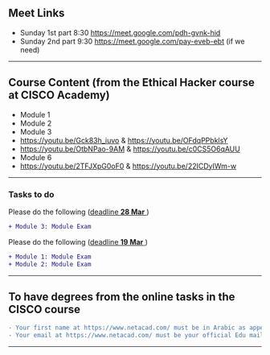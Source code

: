 ## Meet Links
- Sunday 1st part 8:30 https://meet.google.com/pdh-gvnk-hid
- Sunday 2nd part 9:30 https://meet.google.com/pay-eveb-ebt (if we need)
---

## Course Content (from the Ethical Hacker course at CISCO Academy)
- Module 1
- Module 2
- Module 3
- https://youtu.be/Gck83h_iuvo & https://youtu.be/OFdqPPbklsY
- https://youtu.be/OtbNPao-9AM & https://youtu.be/c0CS5O6qAUU
- Module 6
- https://youtu.be/2TFJXpG0oF0 & https://youtu.be/22ICDyIWm-w
---

### Tasks to do
Please do the following (<ins>deadline **28 Mar** </ins>)
```diff
+ Module 3: Module Exam 
```
Please do the following (<ins>deadline **19 Mar** </ins>)
```diff
+ Module 1: Module Exam
+ Module 2: Module Exam
```
---

## To have degrees from the online tasks in the CISCO course
```diff
- Your first name at https://www.netacad.com/ must be in Arabic as appears in your official academic ID (full name)
- Your email at https://www.netacad.com/ must be your official Edu mail as appears in your official academic ID
```
---

<!--
```diff
- There are no lectures on 15 and 16 Feb 2025
```
-->




<!--
### Lectures
- Lectures 1, 2, and 3: please check the above folders
- Lectures 4 and 5: please check the Skills for All course (Ethical Hacker): Module 3
- Lectures 6, 7, and 8: please check the Skills for All course (Ethical Hacker): Module 6
---
-->

<!--
### Adding to the Online Course
If you are not added, please send an email from your Academic mail (ended by fci.bu.edu.eg). The email should contain:
- Your full Arabic name, as shown on your official faculty ID (four names at least)
- Your program (IS, SC, AI, ...)
- Your level (4th, 3rd, 2nd, ...)
- Your course name (Cloud, Data Analytics, Security, ...)
- Your Academic mail (ended by fci.bu.edu.eg)

 ```diff
- After being added to the Academy, please keep your email and Arabic Full name as it is
+ The purpose of the previous point is to be sure you have your correct degrees based on your work in the course
+ Furthermore, the online course is on an academic platform, so we need to use our Academic emails
! When you receive the invitation, please check your Edu Mail (all inboxes, including Junk, Clutter, ...)
+ It would be better if you all collaborate to send all students' names on one sheet (Excel File) in one email.
``` 
---
-->





<!--

### We have finished our lectures. 


Please do the following (<ins>deadline **15 May** </ins>)
```diff
- Ethical Hacker: Course Final Exam (important)
+ ( You may need to finish the End of Course Survey first)
```




-->





<!--
```diff
+  The next lectures will be on 29 April at "Modareg 5", Insha Allah. 
```
-->

<!--
### Tasks to do
Please do the following (<ins>deadline **31 March** *(extended)*</ins>)
```diff
- Module 3: Assessment Quiz (3.5.3)
```
---
-->


<!--
### Skills for All (CISCO Networking Academy)
- You have been invited to the Ethical Hacker course
- Please check your Edu Mail (all inboxes, including Junk, Clutter, ...)
---
-->

<!--
### Zoom
- https://us05web.zoom.us/j/82861851614?pwd=1KCjaJbmRJvzLje2Kab3MuZVXNMuSL.1
- Saturday 02:00 pm
-->

<!--
### Adding to AWS Academy
If you are not added, please send an email from your Academic mail (ended by fci.bu.edu.eg). The email should contain:
- Your full Arabic name, as shown on your official faculty ID
- Your program IS, SC, AI, ...
- Your level 4th, 3rd, 2nd, ...
- Your course name 

 ```diff
- After being added to AWS Academy, please keep your email and Arabic Full name as it is
``` 
-->
<!--
#### Exams
```diff
+ "CyberOps Associate 1.0 Final exam" is now open. We have to solve it before 14 May.
  - (to be able to take this assessment, we need to do the Course Feedback first)
+ Oral degrees will depend on these online Exams.
```
-->

<!--
#### Exam
```diff
+ "Cryptography and Endpoint Protection Group Exam" is now open. 
* We have to solve it before 21 April.
```
-->

<!--
```diff
+ كل عام وانتم بخير
- I will be available Today, 16 Apr, at 09:00 pm for any questions and course issues 
+ At the below Zoom link, please inform all your colleagues
```
-->

<!--
#### Zoom Link
+ https://us05web.zoom.us/j/83518532308?pwd=NXNJVXRTZmQ0dnhuU3A5ODNtanBRUT09
 -->


<!--
#### ACL
Could you check the uploaded ACL files and the below links for ACL videos
- https://drive.google.com/file/d/1whGMjnh4tGnsadrLUWnJNKJLCdm5CMN0/view?usp=sharing
- https://drive.google.com/file/d/1qtCUSbGjGxcYtKCCTrF8NjwYDScrWqXc/view?usp=sharing
-->
<!--
#### Netacad Course
- You have been added to the online CISCO course. Could you check your Edu Email for the course invitation.
- The first lecture has been uploaded in this repo.
-->

<!--
```diff
- The exams that will be open from Tuesday 17 May to Friday 20 May (a total of 4 days) are:
+ 1) PT Practice SA Part 1
+ 2) Course Feedback
+ 3) Final Exam
- Chapters 1,2,3, and 4 Exams are also opened (the degree will be less than who solved the first time)
+ This will be the last time to open any exam Insha Allah, please solve it in time.
+ Please inform all your colleuges.
```
-->

<!-- + zoom link: https://us05web.zoom.us/j/85205285866?pwd=bWVRSzNEbG1TendBSEJaZ3lkQithZz09  -->
<!-- - **Insha Allah, our next lecture will be online on Saturday 07 May @ 11:30 am (normal time before Ramadan)** --> 
